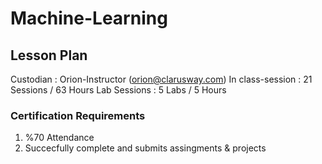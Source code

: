 # Machine-Learning

## Lesson Plan 
Custodian : Orion-Instructor (orion@clarusway.com)
In class-session : 21 Sessions / 63 Hours
Lab Sessions : 5 Labs / 5 Hours

### Certification Requirements
1. %70 Attendance
2. Succecfully complete and submits assingments & projects 


